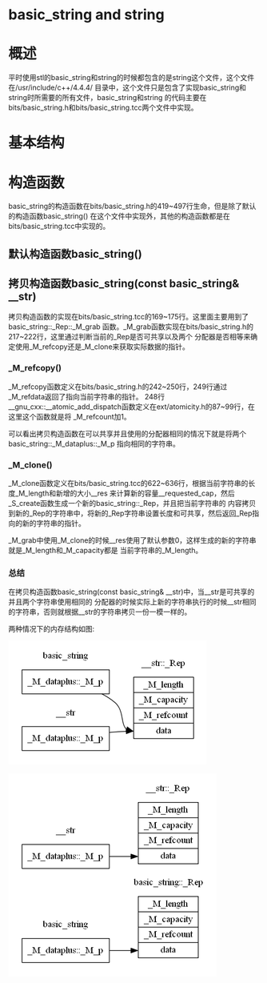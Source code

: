 basic_string and string
=======================

# 概述

平时使用stl的basic_string和string的时候都包含的是string这个文件，这个文件在/usr/include/c++/4.4.4/
目录中，这个文件只是包含了实现basic_string和string时所需要的所有文件，basic_string和string
的代码主要在bits/basic_string.h和bits/basic_string.tcc两个文件中实现。

# 基本结构


# 构造函数

basic_string的构造函数在bits/basic_string.h的419~497行生命，但是除了默认的构造函数basic_string()
在这个文件中实现外，其他的构造函数都是在bits/basic_string.tcc中实现的。

## 默认构造函数basic_string()


## 拷贝构造函数basic_string(const basic_string& __str)

拷贝构造函数的实现在bits/basic_string.tcc的169~175行。这里面主要用到了basic_string::_Rep::_M_grab
函数。_M_grab函数实现在bits/basic_string.h的217~222行，这里通过判断当前的_Rep是否可共享以及两个
分配器是否相等来确定使用_M_refcopy还是_M_clone来获取实际数据的指针。

### _M_refcopy()

_M_refcopy函数定义在bits/basic_string.h的242~250行，249行通过_M_refdata返回了指向当前字符串的指针。
248行__gnu_cxx::__atomic_add_dispatch函数定义在ext/atomicity.h的87~99行，在这里这个函数就是将
_M_refcount加1。

可以看出拷贝构造函数在可以共享并且使用的分配器相同的情况下就是将两个basic_string::_M_dataplus::_M_p
指向相同的字符串。

### _M_clone()

_M_clone函数定义在bits/basic_string.tcc的622~636行，根据当前字符串的长度_M_length和新增的大小__res
来计算新的容量__requested_cap，然后_S_create函数生成一个新的basic_string::_Rep，并且把当前字符串的
内容拷贝到新的_Rep的字符串中，将新的_Rep字符串设置长度和可共享，然后返回_Rep指向的新的字符串的指针。

_M_grab中使用_M_clone的时候__res使用了默认参数0，这样生成的新的字符串就是_M_length和_M_capacity都是
当前字符串的_M_length。

### 总结

在拷贝构造函数basic_string(const basic_string& __str)中，当__str是可共享的并且两个字符串使用相同的
分配器的时候实际上新的字符串执行的时候__str相同的字符串，否则就根据__str的字符串拷贝一份一模一样的。

两种情况下的内存结构如图:

![_M_refcopy](./_M_refcopy.png)

![_M_clone](./_M_clone.png)

